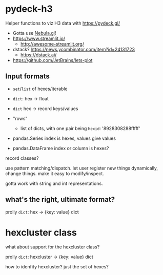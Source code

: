 # pydeck-h3

Helper functions to viz H3 data with https://pydeck.gl/

- Gotta use [Nebula.gl](https://eng.uber.com/nebulagl/)!
- https://www.streamlit.io/
    + http://awesome-streamlit.org/
- dstack? https://news.ycombinator.com/item?id=24131723
    + https://dstack.ai/
- https://github.com/JetBrains/lets-plot


## Input formats

- `set`/`list` of hexes/iterable
- `dict`: hex -> float
- `dict`
    hex -> record keys/values
    
- "rows"
    - list of dicts, with one pair being `hexid`: '8928308288fffff'

    
- pandas.Series
    index is hexes, values give values

- pandas.DataFrame
    index or column is hexes?
    
    
record classes?

use pattern matching/dispatch. let user register new things dynamically, change things. make it easy to modify/inspect.

gotta work with string and int representations.


## what's the right, ultimate format?

prolly `dict`: hex -> {key: value} dict


# hexcluster class

what about support for the hexcluster class?


prolly `dict`: hexcluster -> {key: value} dict

how to idenfity hexcluster? just the set of hexes?

